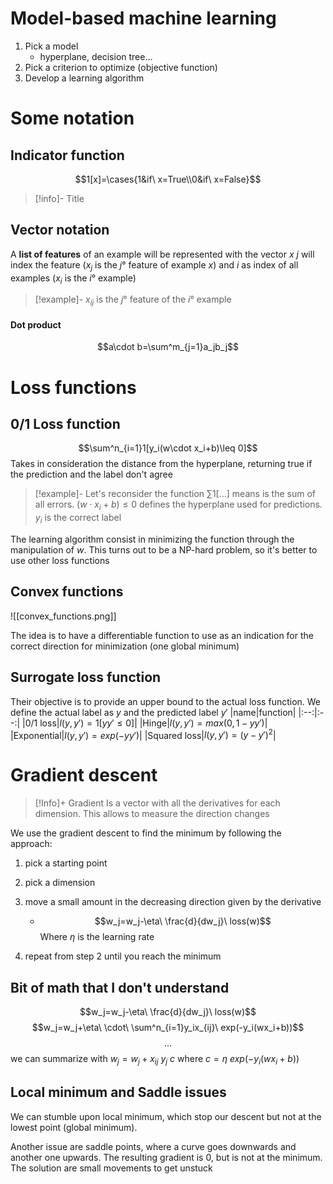 # Model-based machine learning

1. Pick a model
	- hyperplane, decision tree...
2. Pick a criterion to optimize (objective function)
3. Develop a learning algorithm

# Some notation
## Indicator function
$$1[x]=\cases{1&if\ x=True\\0&if\ x=False}$$
> [!info]- Title
## Vector notation
A **list of features** of an example will be represented with the vector $x$
$j$ will index the feature ($x_j$ is the $j°$ feature of example $x$) and $i$ as index of all examples ($x_i$ is the $i°$ example) 

> [!example]-
> $x_{ij}$ is the $j°$ feature of the $i°$ example 

#### Dot product
$$a\cdot b=\sum^m_{j=1}a_jb_j$$
# Loss functions
## 0/1 Loss function
$$\sum^n_{i=1}1[y_i(w\cdot x_i+b)\leq 0]$$
Takes in consideration the distance from the hyperplane, returning true if the prediction and the label don't agree

> [!example]- Let's reconsider the function
> $\sum1[...]$ means is the sum of all errors. $(w\cdot x_i+b) \leq 0$   defines the hyperplane used for predictions. $y_i$ is the correct label

The learning algorithm consist in minimizing the function through the manipulation of $w$. 
This turns out to be a NP-hard problem, so it's better to use other loss functions

## Convex functions
![[convex_functions.png]]

The idea is to have a differentiable function to use as an indication for the correct direction for minimization (one global minimum)

## Surrogate loss function
Their objective is to provide an upper bound to the actual loss function. 
We define the actual label as $y$ and the predicted label $y'$ 
|name|function|
|:--:|:--:|
|0/1 loss|$l(y,y')=1[yy'\leq0]$|
|Hinge|$l(y,y')=max(0,1-yy')$|
|Exponential|$l(y,y')=exp(-yy')$|
|Squared loss|$l(y,y')=(y-y')^2$|

# Gradient descent

> [!Info]+ Gradient
>Is a vector with all the derivatives for each dimension. This allows to measure the direction changes


We use the gradient descent to find the minimum by following the approach:
1. pick a starting point
2. pick a dimension
3. move a small amount in the decreasing direction given by the derivative
	- $$w_j=w_j-\eta\ \frac{d}{dw_j}\ loss(w)$$ Where $\eta$ is the learning rate
	
1. repeat from step 2 until you reach the minimum

## Bit of math that I don't understand
$$w_j=w_j-\eta\ \frac{d}{dw_j}\ loss(w)$$
$$w_j=w_j+\eta\ \cdot\ \sum^n_{i=1}y_ix_{ij}\ exp(-y_i(wx_i+b))$$
$$...$$
we can summarize with $w_j=w_j+x_{ij}\ y_j\ c$ where $c=\eta\ exp(-y_i(wx_i+b))$ 

## Local minimum and Saddle issues
We can stumble upon local minimum, which stop our descent but not at the lowest point (global minimum).

Another issue are saddle points, where a curve goes downwards and another one upwards. The resulting gradient is 0, but is not at the minimum. The solution are small movements to get unstuck